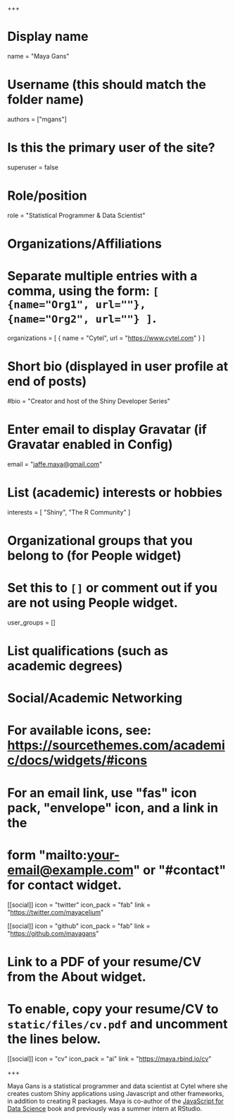 +++
# Display name
name = "Maya Gans"

# Username (this should match the folder name)
authors = ["mgans"]

# Is this the primary user of the site?
superuser = false

# Role/position
role = "Statistical Programmer & Data Scientist"

# Organizations/Affiliations
#   Separate multiple entries with a comma, using the form: `[ {name="Org1", url=""}, {name="Org2", url=""} ]`.
organizations = [ { name = "Cytel", url = "https://www.cytel.com" } ]

# Short bio (displayed in user profile at end of posts)
#bio = "Creator and host of the Shiny Developer Series"

# Enter email to display Gravatar (if Gravatar enabled in Config)
email = "jaffe.maya@gmail.com"

# List (academic) interests or hobbies
interests = [
  "Shiny",
  "The R Community"
]

# Organizational groups that you belong to (for People widget)
#   Set this to `[]` or comment out if you are not using People widget.
user_groups = []

# List qualifications (such as academic degrees)

# Social/Academic Networking
# For available icons, see: https://sourcethemes.com/academic/docs/widgets/#icons
#   For an email link, use "fas" icon pack, "envelope" icon, and a link in the
#   form "mailto:your-email@example.com" or "#contact" for contact widget.

[[social]]
  icon = "twitter"
  icon_pack = "fab"
  link = "https://twitter.com/mayacelium"
  
[[social]]
  icon = "github"
  icon_pack = "fab"
  link = "https://github.com/mayagans"

# Link to a PDF of your resume/CV from the About widget.
# To enable, copy your resume/CV to `static/files/cv.pdf` and uncomment the lines below.
[[social]]
  icon = "cv"
  icon_pack = "ai"
  link = "https://maya.rbind.io/cv"

+++

Maya Gans is a statistical programmer and data scientist at Cytel where she creates custom Shiny applications using Javascript and other frameworks, in addition to creating R packages.  Maya is co-author of the [JavaScript for Data Science](https://js4ds.org) book and previously was a summer intern at RStudio.